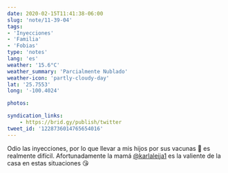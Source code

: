 ```yaml
---
date: 2020-02-15T11:41:38-06:00
slug: 'note/11-39-04'
tags:
- 'Inyecciones'
- 'Familia'
- 'Fobias'
type: 'notes'
lang: 'es'
weather: '15.6°C'
weather_summary: 'Parcialmente Nublado'
weather-icon: 'partly-cloudy-day'
lat: '25.7553'
long: '-100.4024'

photos:

syndication_links:
    - https://brid.gy/publish/twitter
tweet_id: '1228736014765654016'
---
```

Odio las inyecciones, por lo que llevar a mis hijos por sus vacunas 💉 es realmente difícil. Afortunadamente la mamá <a href="https://twitter.com/@karlaleija1">@karlaleija1</a> es la valiente de la casa en estas situaciones 😘
  